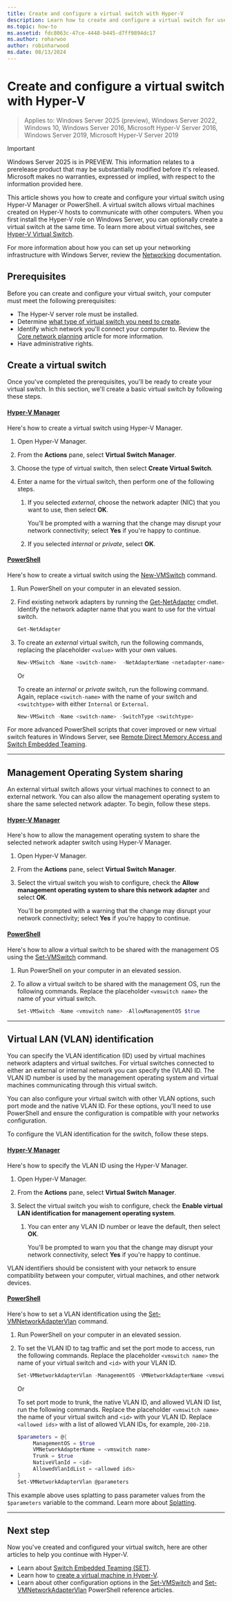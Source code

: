```yaml
---
title: Create and configure a virtual switch with Hyper-V
description: Learn how to create and configure a virtual switch for use by the Hyper-V host and guest virtual machines.
ms.topic: how-to
ms.assetid: fdc8063c-47ce-4448-b445-d7ff9894dc17
ms.author: roharwoo
author: robinharwood
ms.date: 08/13/2024
---
```


# Create and configure a virtual switch with Hyper-V

> Applies to: Windows Server 2025 (preview), Windows Server 2022, Windows 10, Windows Server 2016, Microsoft Hyper-V Server 2016,
> Windows Server 2019, Microsoft Hyper-V Server 2019

> [!IMPORTANT]
> Windows Server 2025 is in PREVIEW. This information relates to a prerelease product that may be substantially modified before it's released. Microsoft makes no warranties, expressed or implied, with respect to the information provided here.

This article shows you how to create and configure your virtual switch using Hyper-V Manager or
PowerShell. A virtual switch allows virtual machines created on Hyper-V hosts to communicate
with other computers. When you first install the Hyper-V role on Windows Server, you can optionally create a virtual switch at the same time. To learn more about virtual switches, see
[Hyper-V Virtual Switch](../../hyper-v-virtual-switch/Hyper-V-Virtual-Switch.md).

For more information about how you can set up your networking infrastructure with Windows Server, review the [Networking](../../../networking/index.yml) documentation.

## Prerequisites

Before you can create and configure your virtual switch, your computer must meet the following
prerequisites:

- The Hyper-V server role must be installed.
- Determine [what type of virtual switch you need to create](../plan/plan-hyper-v-networking-in-windows-server.md).
- Identify which network you'll connect your computer to. Review the
  [Core network planning](../../../networking/core-network-guide/Core-Network-Guide.md#BKMK_planning)
  article for more information.
- Have administrative rights.

## Create a virtual switch

Once you've completed the prerequisites, you'll be ready to create your virtual switch. In this section, we'll create a basic virtual switch by following these steps.

#### [Hyper-V Manager](#tab/hyper-v-manager)

Here's how to create a virtual switch using Hyper-V Manager.

1. Open Hyper-V Manager.

1. From the **Actions** pane, select **Virtual Switch Manager**.

1. Choose the type of virtual switch, then select **Create Virtual Switch**.

1. Enter a name for the virtual switch, then perform one of the following steps.

    1. If you selected _external_, choose the network adapter (NIC) that you want to use, then
       select **OK**.

       You'll be prompted with a warning that the change may disrupt your network connectivity;
       select **Yes** if you're happy to continue.

    1. If you selected _internal_ or _private_, select **OK**.

#### [PowerShell](#tab/powershell)

Here's how to create a virtual switch using the [New-VMSwitch](/powershell/module/hyper-v/new-vmswitch)
command.

1. Run PowerShell on your computer in an elevated session.

1. Find existing network adapters by running the
   [Get-NetAdapter](/powershell/module/netadapter/get-netadapter) cmdlet. Identify the network
   adapter name that you want to use for the virtual switch.

    ```powershell
    Get-NetAdapter
    ```

1. To create an _external_ virtual switch, run the following commands, replacing the placeholder
   `<value>` with your own values.

    ```powershell
    New-VMSwitch -Name <switch-name>  -NetAdapterName <netadapter-name>
    ```

    Or

    To create an _internal_ or _private_ switch, run the following command. Again, replace
    `<switch-name>` with the name of your switch and `<switchtype>` with either `Internal` or
    `External`.

    ```powershell
    New-VMSwitch -Name <switch-name> -SwitchType <switchtype>
    ```

For more advanced PowerShell scripts that cover improved or new virtual switch features in
Windows Server, see
[Remote Direct Memory Access and Switch Embedded Teaming](/azure-stack/hci/concepts/host-network-requirements).

---

## Management Operating System sharing

An external virtual switch allows your virtual machines to connect to an external network. You can
also allow the management operating system to share the same selected network adapter. To begin,
follow these steps.

#### [Hyper-V Manager](#tab/hyper-v-manager)

Here's how to allow the management operating system to share the selected network adapter switch
using Hyper-V Manager.

1. Open Hyper-V Manager.

1. From the **Actions** pane, select **Virtual Switch Manager**.

1. Select the virtual switch you wish to configure, check the
   **Allow management operating system to share this network adapter** and select **OK**.

    You'll be prompted with a warning that the change may disrupt your network connectivity; select
    **Yes** if you're happy to continue.

#### [PowerShell](#tab/powershell)

Here's how to allow a virtual switch to be shared with the management OS using the [Set-VMSwitch](/powershell/module/hyper-v/set-vmswitch)
command.

1. Run PowerShell on your computer in an elevated session.

1. To allow a virtual switch to be shared with the management OS, run the following commands.
   Replace the placeholder `<vmswitch name>` the name of your virtual switch.

   ```powershell
   Set-VMSwitch -Name <vmswitch name> -AllowManagementOS $true
   ```

---

## Virtual LAN (VLAN) identification

You can specify the VLAN identification (ID) used by virtual machines network adapters and virtual
switches. For virtual switches connected to either an external or internal network you can specify
the (VLAN) ID. The VLAN ID number is used by the management operating system and virtual machines
communicating through this virtual switch.

You can also configure your virtual switch with other VLAN options, such port mode and the native
VLAN ID. For these options, you'll need to use PowerShell and ensure the configuration is compatible
with your networks configuration.

To configure the VLAN identification for the switch, follow these steps.

#### [Hyper-V Manager](#tab/hyper-v-manager)

Here's how to specify the VLAN ID using the Hyper-V Manager.

1. Open Hyper-V Manager.

1. From the **Actions** pane, select **Virtual Switch Manager**.

1. Select the virtual switch you wish to configure, check the
   **Enable virtual LAN identification for management operating system**.

    1. You can enter any VLAN ID number or leave the default, then select **OK**.

       You'll be prompted to warn you that the change may disrupt your network connectivity, select
       **Yes** if you're happy to continue.

VLAN identifiers should be consistent with your network to ensure compatibility between your
computer, virtual machines, and other network devices.

#### [PowerShell](#tab/powershell)

Here's how to set a VLAN identification using the
[Set-VMNetworkAdapterVlan](/powershell/module/hyper-v/set-vmnetworkadaptervlan) command.

1. Run PowerShell on your computer in an elevated session.

1. To set the VLAN ID to tag traffic and set the port mode to access, run the following commands.
   Replace the placeholder `<vmswitch name>` the name of your virtual switch and `<id>` with your
   VLAN ID.

   ```powershell
   Set-VMNetworkAdapterVlan -ManagementOS -VMNetworkAdapterName <vmswitch name> -Access -VlanId <id>
   ```

   Or

   To set port mode to trunk, the native VLAN ID, and allowed VLAN ID list, run the following
   commands. Replace the placeholder `<vmswitch name>` the name of your virtual switch and `<id>`
   with your VLAN ID. Replace `<allowed ids>` with a list of allowed VLAN IDs, for example,
   `200-210`.

   ```powershell
   $parameters = @{
        ManagementOS = $true
        VMNetworkAdapterName = <vmswitch name>
        Trunk = $true
        NativeVlanId = <id>
        AllowedVlanIdList = <allowed ids>
   }
   Set-VMNetworkAdapterVlan @parameters
   ```

This example above uses splatting to pass parameter values from the `$parameters` variable to the
command. Learn more about
[Splatting](/powershell/module/microsoft.powershell.core/about/about_splatting).

---

## Next step

Now you've created and configured your virtual switch, here are other articles to help you continue with Hyper-V.

- Learn about [Switch Embedded Teaming (SET)](/azure-stack/hci/concepts/host-network-requirements#switch-embedded-teaming-set).
- Learn how to [create a virtual machine in Hyper-V](Create-a-virtual-machine-in-Hyper-V.md).
- Learn about other configuration options in the
  [Set-VMSwitch](/powershell/module/hyper-v/set-vmswitch) and
  [Set-VMNetworkAdapterVlan](/powershell/module/hyper-v/set-vmnetworkadaptervlan) PowerShell
  reference articles.
